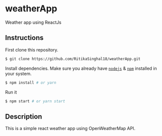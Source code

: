 # weatherApp
Weather app using ReactJs
## Instructions

First clone this repository.
```bash
$ git clone https://github.com/RitikaSinghal18/weatherApp.git
```

Install dependencies. Make sure you already have [`nodejs`](https://nodejs.org/en/) & [`npm`](https://www.npmjs.com/) installed in your system.
```bash
$ npm install # or yarn
```

Run it
```bash
$ npm start # or yarn start
```

## Description
This is a simple react weather app using OpenWeatherMap API.

